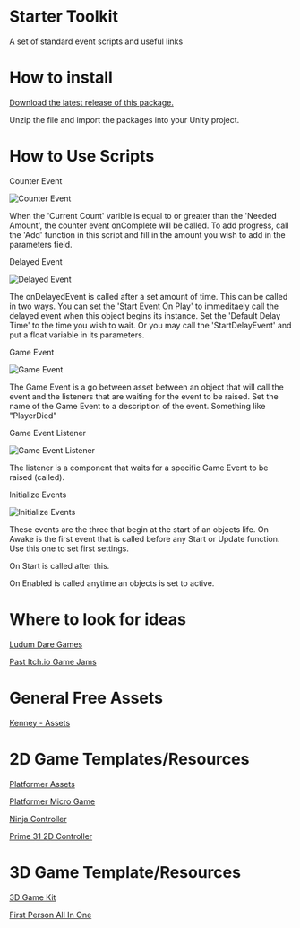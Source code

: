 # Starter Toolkit
A set of standard event scripts and useful links

# How to install
[Download the latest release of this package.](https://github.com/ShockerStudios/StarterToolkit/archive/1.0.zip)

Unzip the file and import the packages into your Unity project.

# How to Use Scripts

Counter Event

![Counter Event](https://github.com/ShockerStudios/StarterToolkit/blob/master/Info/CounterEvent.png)

When the 'Current Count' varible is equal to or greater than the 'Needed Amount', the counter event onComplete will be called. To add progress, call the 'Add' function in this script and fill in the amount you wish to add in the parameters field.

Delayed Event

![Delayed Event](https://github.com/ShockerStudios/StarterToolkit/blob/master/Info/DelayedEvent.png)

The onDelayedEvent is called after a set amount of time. This can be called in two ways. You can set the 'Start Event On Play' to immeditaely call the delayed event when this object begins its instance. Set the 'Default Delay Time' to the time you wish to wait. Or you may call the 'StartDelayEvent' and put a float variable in its parameters.

Game Event

![Game Event](https://github.com/ShockerStudios/StarterToolkit/blob/master/Info/GameEvent.png)

The Game Event is a go between asset between an object that will call the event and the listeners that are waiting for the event to be raised. Set the name of the Game Event to a description of the event. Something like "PlayerDied"

Game Event Listener

![Game Event Listener](https://github.com/ShockerStudios/StarterToolkit/blob/master/Info/GameEventListener.png)

The listener is a component that waits for a specific Game Event to be raised (called).

Initialize Events

![Initialize Events](https://github.com/ShockerStudios/StarterToolkit/blob/master/Info/InitEvents.png)

These events are the three that begin at the start of an objects life. On Awake is the first event that is called before any Start or Update function. Use this one to set first settings.

On Start is called after this.

On Enabled is called anytime an objects is set to active.


# Where to look for ideas
[Ludum Dare Games](http://ldjam.com/games)

[Past Itch.io Game Jams](https://itch.io/jams/past)

# General Free Assets
[Kenney - Assets](https://www.kenney.nl/assets)

# 2D Game Templates/Resources
[Platformer Assets](https://assetstore.unity.com/?q=platformer&orderBy=0)

[Platformer Micro Game](https://assetstore.unity.com/packages/templates/platformer-microgame-151055)

[Ninja Controller](https://assetstore.unity.com/packages/tools/physics/ninja-controller-64976)

[Prime 31 2D Controller](https://github.com/prime31/CharacterController2D)

# 3D Game Template/Resources
[3D Game Kit](https://assetstore.unity.com/packages/templates/tutorials/3d-game-kit-lite-135162)

[First Person All In One](https://assetstore.unity.com/packages/templates/systems/first-person-all-in-one-135316)
